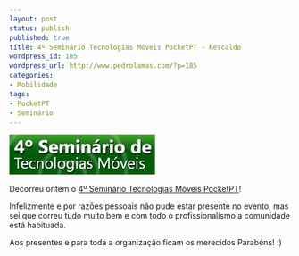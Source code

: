 ```yaml
---
layout: post
status: publish
published: true
title: 4º Seminário Tecnologias Móveis PocketPT - Rescaldo
wordpress_id: 185
wordpress_url: http://www.pedrolamas.com/?p=185
categories:
- Mobilidade
tags:
- PocketPT
- Seminário
---
```

[![4º Seminário Tecnologias Móveis PocketPT](wp-content/uploads/2008/05/seminario_pocketpt_2008.jpg "4º Seminário Tecnologias Móveis PocketPT")](http://www.mtechseminar.com/2008/)

Decorreu ontem o [4º Seminário Tecnologias Móveis PocketPT](2008/05/06/4o-seminario-tecnologias-moveis-pocketpt/)!

Infelizmente e por razões pessoais não pude estar presente no evento, mas sei que correu tudo muito bem e com todo o profissionalismo a comunidade está habituada.

Aos presentes e para toda a organização ficam os merecidos Parabéns! :)
